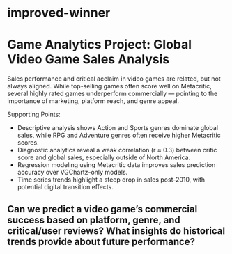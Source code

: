 # improved-winner

#  Game Analytics Project: Global Video Game Sales Analysis

Sales performance and critical acclaim in video games are related, but not always aligned. While top-selling games often score well on Metacritic, several highly rated games underperform commercially — pointing to the importance of marketing, platform reach, and genre appeal.

Supporting Points:
- Descriptive analysis shows Action and Sports genres dominate global sales, while RPG and Adventure genres often receive higher Metacritic scores.
- Diagnostic analytics reveal a weak correlation (r ≈ 0.3) between critic score and global sales, especially outside of North America.
- Regression modeling using Metacritic data improves sales prediction accuracy over VGChartz-only models.
- Time series trends highlight a steep drop in sales post-2010, with potential digital transition effects.

## Can we predict a video game’s commercial success based on platform, genre, and critical/user reviews? What insights do historical trends provide about future performance?

